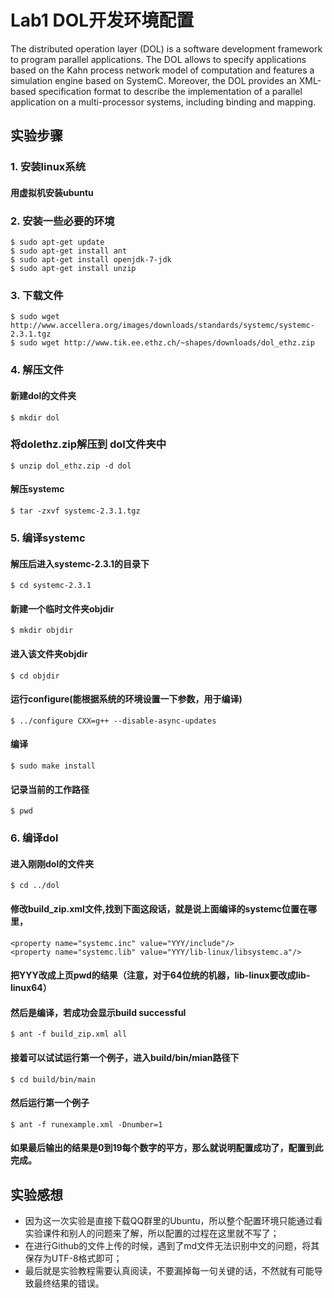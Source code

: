 # Lab1 DOL开发环境配置
The distributed operation layer (DOL) is a software development framework to program parallel applications. The DOL allows to specify applications based on the Kahn process network model of computation and features a simulation engine based on SystemC. Moreover, the DOL provides an XML-based specification format to describe the implementation of a parallel application on a multi-processor systems, including binding and mapping.

## 实验步骤
###  1. 安装linux系统
#### 用虚拟机安装ubuntu
###  2. 安装一些必要的环境
```
$ sudo apt-get update
$ sudo apt-get install ant
$ sudo apt-get install openjdk-7-jdk
$ sudo apt-get install unzip
```
### 3. 下载文件
```
$ sudo wget http://www.accellera.org/images/downloads/standards/systemc/systemc-2.3.1.tgz
$ sudo wget http://www.tik.ee.ethz.ch/~shapes/downloads/dol_ethz.zip
```
### 4. 解压文件
#### 新建dol的文件夹 
```
$ mkdir dol
```
### 将dolethz.zip解压到 dol文件夹中
```
$ unzip dol_ethz.zip -d dol
```
#### 解压systemc
```
$ tar -zxvf systemc-2.3.1.tgz
```
### 5. 编译systemc
#### 解压后进入systemc-2.3.1的目录下
```
$ cd systemc-2.3.1
```
#### 新建一个临时文件夹objdir
```
$ mkdir objdir
```
#### 进入该文件夹objdir
```
$ cd objdir
```
#### 运行configure(能根据系统的环境设置一下参数，用于编译)
```
$ ../configure CXX=g++ --disable-async-updates
```
#### 编译
```
$ sudo make install
```
#### 记录当前的工作路径
```
$ pwd
```
### 6. 编译dol
#### 进入刚刚dol的文件夹
```
$ cd ../dol
```
#### 修改build_zip.xml文件,找到下面这段话，就是说上面编译的systemc位置在哪里，
```
<property name="systemc.inc" value="YYY/include"/>
<property name="systemc.lib" value="YYY/lib-linux/libsystemc.a"/>
```
#### 把YYY改成上页pwd的结果（注意，对于64位统的机器，lib-linux要改成lib-linux64）
#### 然后是编译，若成功会显示build successful
```
$ ant -f build_zip.xml all
```
#### 接着可以试试运行第一个例子，进入build/bin/mian路径下
```
$ cd build/bin/main
```
#### 然后运行第一个例子
```
$ ant -f runexample.xml -Dnumber=1
```
#### 如果最后输出的结果是0到19每个数字的平方，那么就说明配置成功了，配置到此完成。

## 实验感想
* 因为这一次实验是直接下载QQ群里的Ubuntu，所以整个配置环境只能通过看实验课件和别人的问题来了解，所以配置的过程在这里就不写了；
* 在进行Github的文件上传的时候，遇到了md文件无法识别中文的问题，将其保存为UTF-8格式即可；
* 最后就是实验教程需要认真阅读，不要漏掉每一句关键的话，不然就有可能导致最终结果的错误。
